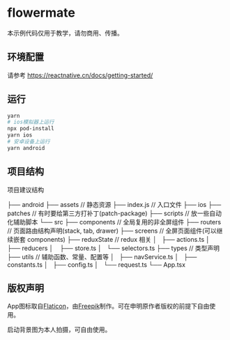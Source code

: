 # flowermate

本示例代码仅用于教学，请勿商用、传播。

## 环境配置

请参考 <https://reactnative.cn/docs/getting-started/>

## 运行

```bash
yarn
# ios模拟器上运行
npx pod-install
yarn ios
# 安卓设备上运行
yarn android
```

## 项目结构

项目建议结构

├── android 
├── assets // 静态资源
├── index.js // 入口文件
├── ios
├── patches // 有时要给第三方打补丁(patch-package)
├── scripts // 放一些自动化辅助脚本
└── src
 ├── components // 全局复用的非全屏组件
 ├── routers // 页面路由结构声明(stack, tab, drawer)
 ├── screens // 全屏页面组件(可以继续嵌套 components)
 ├── reduxState // redux 相关
 │   ├── actions.ts
 │    ├── reducers
 │    ├── store.ts
 │   └── selectors.ts
 ├── types // 类型声明
 ├── utils // 辅助函数、常量、配置等 
 │   ├── navService.ts 
 │   ├── constants.ts
 │   ├── config.ts
 │   └── request.ts
 └── App.tsx

## 版权声明

App图标取自[Flaticon](https://www.flaticon.com/)，由[Freepik](https://www.flaticon.com/authors/freepik)制作。可在申明原作者版权的前提下自由使用。

启动背景图为本人拍摄，可自由使用。